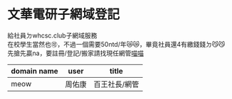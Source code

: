 # 文華電研子網域登記

給社員ㄉwhcsc.club子網域服務<br>
在校學生當然也🉑，不過一個需要50ntd/年😿😿，畢竟社員還4有繳錢錢ㄉ😼😼<br>
先搶先贏na，要註冊/登記/搬家請找現任網管[喵喵](https://www.instagram.com/kevin_rzx135/)

| domain name  | user | title    | 
| -------- | -------- | -------- |
| meow     | 周佑康     |    百王社長/網管      |
